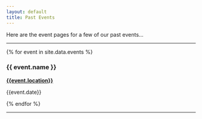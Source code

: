 ```yaml
---
layout: default
title: Past Events
---
```

Here are the event pages for a few of our past events...


<hr>

{% for event in site.data.events %}
<div>
  <h3>{{ event.name }}</h3>
  <p>
    <b><a href="{{event.page}}">{{event.location}}</a></b>
  </p>
  <p>{{event.date}}
 </p>
</div>

{% endfor %}

<hr>


